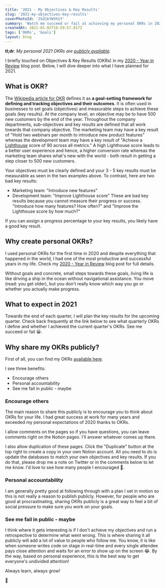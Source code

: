 ```yaml
---
title: '2021 - My Objectives & Key Results'
slug: '2021-my-objectives-key-results'
coverPhotoId: '2Sd1kYW3h1Y'
summary: 'Watch me succeed or fail at achieving my personal OKRs in 2021.'
createdAt: 2021-01-02T16:59:57.817Z
tags: ['OKRs', 'Goals']
layout: blog
---
```


<script>
  export let data;
  const assetsBasePath = `/blog/${data.slug}`;
</script>

<!-- Photo by [🇻🇪 Jose G. Ortega Castro 🇲🇽](https://unsplash.com/@j0rt?utm_source=unsplash&amp;utm_medium=referral&amp;utm_content=creditCopyText) on [Unsplash](https://unsplash.com/s/photos/notebook?utm_source=unsplash&amp;utm_medium=referral&amp;utm_content=creditCopyText) -->

**tl;dr**: _My personal 2021 OKRs are [publicly available](https://www.notion.so/mikenikles/OKRs-73a4619b8b8f487ca18c6c3d5ee7570f)._

I briefly touched on Objectives & Key Results (OKRs) in my [2020 - Year in Review](https://www.mikenikles.com/blog/2020-year-in-review) blog post. Below, I will dive deeper into what I have planned for 2021.

## What is OKR?

The [Wikipedia article for OKR](https://en.wikipedia.org/wiki/OKR) defines it as **a goal-setting framework for defining and tracking objectives and their outcomes**. It is often used in businesses to set goals (objectives) and measurable steps to achieve these goals (key results).
At the company level, an objective may be to have 500 new customers by the end of the year. Throughout the company departments, sub-objectives and key results are defined that all work towards that company objective. The marketing team may have a key result of "Hold two webinars per month to introduce new product features" whereas the development team may have a key result of "Achieve a [Lighthouse](https://developers.google.com/web/tools/lighthouse) score of 90 across all metrics."
A high Lighthouse score leads to a better user experience and hence, a higher conversion rate whereas the marketing team shares what's new with the world - both result in getting a step closer to 500 new customers.

Your objectives must be clearly defined and your 3 - 5 key results must be measurable as seen in the two examples above. To contrast, here are two bad key results:

- Marketing team: "Introduce new features"
- Development team: "Improve Lighthouse score"
  These are bad key results because you cannot measure their progress or success. "Introduce how many features? How often?" and "Improve the Lighthouse score by how much?"

If you can assign a progress percentage to your key results, you likely have a good key result.

## Why create personal OKRs?

I used personal OKRs for the first time in 2020 and despite everything that happened in the world, I had one of the most productive and successful years in my life. Check my [2020 - Year in Review](https://www.mikenikles.com/blog/2020-year-in-review) blog post for full details.

Without goals and concrete, small steps towards these goals, living life is like driving a ship in the ocean without navigational assistance. You move (read: you get older), but you don't really know which way you go or whether you actually make progress.

## What to expect in 2021

Towards the end of each quarter, I will plan the key results for the upcoming quarter. Check back frequently at the link below to see what quarterly OKRs I define and whether I achieved the current quarter's OKRs. See me succeed or fail 😀.

## Why share my OKRs publicly?

First of all, you can find my OKRs [available here](https://www.notion.so/mikenikles/OKRs-73a4619b8b8f487ca18c6c3d5ee7570f).

I see three benefits:

- Encourage others
- Personal accountability
- See me fail in public - maybe

### Encourage others

The main reason to share this publicly is to encourage you to think about OKRs for your life. I had great success at work for many years and exceeded my personal expectations of 2020 thanks to OKRs.

I allow comments on the pages so if you have questions, you can leave comments right on the Notion pages. I'll answer whatever comes up there.

I also allow duplication of these pages. Click the "Duplicate" button at the top right to create a copy in your own Notion account. All you need to do is update the databases to match your own objectives and key results. If you do that, please drop me a note on Twitter or in the comments below to let me know. I'd love to see how many people I encouraged 🙏.

### Personal accountability

I am generally pretty good at following through with a plan I set in motion so this is not really a reason to publish publicly. However, for people who are good at procrastinating, sharing OKRs publicly is a great way to feel a bit of social pressure to make sure you work on your goals.

### See me fail in public - maybe

I think where it gets interesting is if I don't achieve my objectives and run a retrospective to determine what went wrong. This is where sharing it all publicly will add a lot of value to people who follow me.
You know, it is like when someone writes code on stage in real-time and every single attendee pays close attention and waits for an error to show up on the screen 😂. By the way, based on personal experience, this is the best way to get everyone's undivided attention!

Always learn, always grow!

👋
